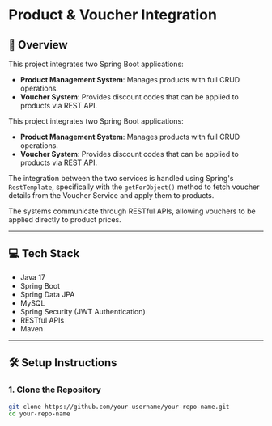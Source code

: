 # Product & Voucher Integration

## 🧾 Overview
This project integrates two Spring Boot applications:
- **Product Management System**: Manages products with full CRUD operations.
- **Voucher System**: Provides discount codes that can be applied to products via REST API.

This project integrates two Spring Boot applications:
- **Product Management System**: Manages products with full CRUD operations.
- **Voucher System**: Provides discount codes that can be applied to products via REST API.

The integration between the two services is handled using Spring's `RestTemplate`, specifically with the `getForObject()` method to fetch voucher details from the Voucher Service and apply them to products.

The systems communicate through RESTful APIs, allowing vouchers to be applied directly to product prices.

---

## 💻 Tech Stack
- Java 17
- Spring Boot
- Spring Data JPA
- MySQL
- Spring Security (JWT Authentication)
- RESTful APIs
- Maven

---

## 🛠️ Setup Instructions

### 1. Clone the Repository
```bash
git clone https://github.com/your-username/your-repo-name.git
cd your-repo-name

